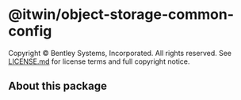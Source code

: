 # @itwin/object-storage-common-config

Copyright © Bentley Systems, Incorporated. All rights reserved. See [LICENSE.md](./LICENSE.md) for license terms and full copyright notice.

## About this package